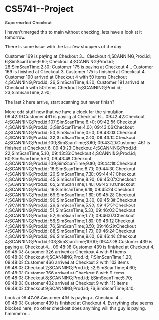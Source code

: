 # CS5741--Project
Supermarket Checkout

I haven't merged this to main without checking, lets have a look at it tomorrow.

There is some issue with the last few shoppers of the day

Customer  169 is paying at Checkout  3...
Checkout 4;SCANNING;Prod.id;  6;SimScanTime;9.90;
Checkout 4;SCANNING;Prod.id; 28;SimScanTime;2.80;
Customer  175 is paying at Checkout  4...
Customer  169 is finished at Checkout  3.
Customer  175 is finished at Checkout  4.
Customer  190 arrived at Checkout  4 with  50 items
Checkout 4;SCANNING;Prod.id; 26;SimScanTime;4.80;
Customer  191 arrived at Checkout  5 with  50 items
Checkout 5;SCANNING;Prod.id; 23;SimScanTime;2.90;

The last 2 here arrive, start scanning but never finish?


More odd stuff now that we have a clock for the simulation
09:42:19:Customer  461 is paying at Checkout  6...
09:42:42:Checkout 4;SCANNING;Prod.id;107;SimScanTime;6.40;
09:42:56:Checkout 4;SCANNING;Prod.id;  3;SimScanTime;4.00;
09:43:06:Checkout 4;SCANNING;Prod.id; 50;SimScanTime;0.60;
09:43:08:Checkout 4;SCANNING;Prod.id; 32;SimScanTime;2.60;
09:43:15:Checkout 4;SCANNING;Prod.id;100;SimScanTime;3.60;
09:43:20:Customer  461 is finished at Checkout  6.
09:43:23:Checkout 4;SCANNING;Prod.id; 22;SimScanTime;5.30;
09:43:36:Checkout 4;SCANNING;Prod.id; 60;SimScanTime;5.60;
09:43:48:Checkout 4;SCANNING;Prod.id;109;SimScanTime;9.90;
09:44:10:Checkout 4;SCANNING;Prod.id; 16;SimScanTime;8.70;
09:44:30:Checkout 4;SCANNING;Prod.id; 20;SimScanTime;7.30;
09:44:47:Checkout 4;SCANNING;Prod.id; 45;SimScanTime;8.90;
09:45:07:Checkout 4;SCANNING;Prod.id; 65;SimScanTime;1.40;
09:45:10:Checkout 4;SCANNING;Prod.id; 19;SimScanTime;6.10;
09:45:24:Checkout 4;SCANNING;Prod.id; 69;SimScanTime;1.60;
09:45:28:Checkout 4;SCANNING;Prod.id; 90;SimScanTime;3.80;
09:45:38:Checkout 4;SCANNING;Prod.id; 26;SimScanTime;5.90;
09:45:51:Checkout 4;SCANNING;Prod.id; 51;SimScanTime;5.30;
09:46:03:Checkout 4;SCANNING;Prod.id; 52;SimScanTime;1.70;
09:46:07:Checkout 4;SCANNING;Prod.id; 56;SimScanTime;1.80;
09:46:12:Checkout 4;SCANNING;Prod.id; 76;SimScanTime;3.50;
09:46:20:Checkout 4;SCANNING;Prod.id; 88;SimScanTime;1.70;
09:46:24:Checkout 4;SCANNING;Prod.id; 96;SimScanTime;9.60;
09:46:46:Checkout 4;SCANNING;Prod.id;103;SimScanTime;10.00;
09:47:08:Customer  439 is paying at Checkout  4...
09:48:08:Customer  439 is finished at Checkout  4.
09:48:08:Customer  326 arrived at Checkout  4 with  51 items
09:48:08:Checkout 4;SCANNING;Prod.id;  7;SimScanTime;1.20;
09:48:08:Customer  466 arrived at Checkout  2 with 103 items
09:48:08:Checkout 2;SCANNING;Prod.id; 52;SimScanTime;4.60;
09:48:08:Customer  366 arrived at Checkout  8 with   9 items
09:48:08:Checkout 8;SCANNING;Prod.id;  1;SimScanTime;5.70;
09:48:08:Customer  402 arrived at Checkout  9 with 115 items
09:48:08:Checkout 9;SCANNING;Prod.id; 76;SimScanTime;3.10;
 
Look at 
09:47:08:Customer  439 is paying at Checkout  4...
09:48:08:Customer  439 is finished at Checkout  4.
Everything else seems blocked here, no other checkout does anything will this guy is paying.
hmmmmm...
